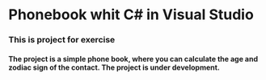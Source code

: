 # Phonebook whit C# in Visual Studio 
<h3>This is project for exercise</h>

<h4> The project is a simple phone book, where you can calculate the age and zodiac sign of the contact. The project is under development.
